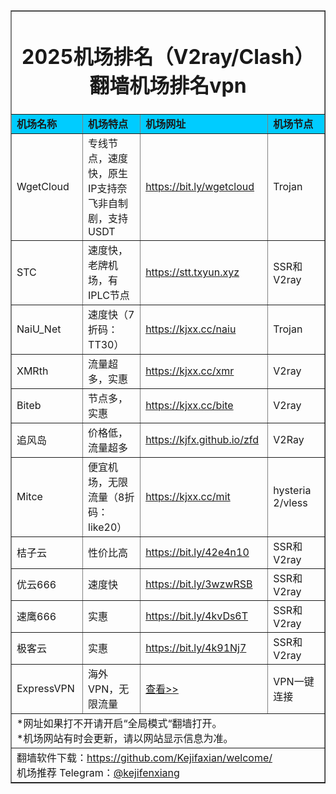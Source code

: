 <table width="100%" border="1" align="center" cellpadding="10" cellspacing="0">
  <tr>
    <td colspan="4" align="center"><h1>2025机场排名（V2ray/Clash）翻墙机场排名vpn</h1></td>
  </tr>
  <tr>
    <td width="215" bgcolor="#00CCFF"><strong>机场名称</strong></td>
    <td width="424" bgcolor="#00CCFF"><strong>机场特点</strong></td>
    <td width="359" bgcolor="#00CCFF"><strong>机场网址</strong></td>
    <td width="441" bgcolor="#00CCFF"><strong>机场节点</strong></td>
  </tr>
  <tr>
    <td>WgetCloud</td>
    <td>专线节点，速度快，原生IP支持奈飞非自制剧，支持USDT</td>
    <td><a href="https://bit.ly/wgetcloud" target="_blank">https://bit.ly/wgetcloud</a></td>
    <td>Trojan</td>
  </tr>
  <tr>
    <td>STC</td>
    <td>速度快，老牌机场，有IPLC节点 </td>
    <td><a href="https://stt.txyun.xyz/" target="_blank">https://stt.txyun.xyz</a></td>
    <td>SSR和V2ray</td>
  </tr>
  <tr>
    <td>NaiU_Net</td>
    <td>速度快（7折码：TT30）</td>
    <td><a href="https://kjxx.cc/naiu" target="_blank">https://kjxx.cc/naiu</a><a href="https://bit.ly/3Hzgw5b" target="_blank"></a></td>
    <td>Trojan</td>
  </tr>
  <tr>
    <td>XMRth</td>
    <td>流量超多，实惠</td>
    <td><a href="https://kjxx.cc/xmr" target="_blank">https://kjxx.cc/xmr</a></td>
    <td>V2ray</td>
  </tr>
  <tr>
    <td>Biteb</td>
    <td>节点多，实惠</td>
    <td><a href="https://kjxx.cc/bite" target="_blank">https://kjxx.cc/bite</a></td>
    <td>V2ray</td>
  </tr>
  <tr>
    <td>追风岛</td>
    <td>价格低，流量超多</td>
    <td><a href="https://kjfx.github.io/zfd" target="_blank">https://kjfx.github.io/zfd</a></td>
    <td>V2Ray</td>
  </tr>
  <tr>
    <td>Mitce</td>
    <td>便宜机场，无限流量（8折码：like20）</td>
    <td><a href="https://kjxx.cc/mit" target="_blank">https://kjxx.cc/mit</a></td>
    <td>hysteria 2/vless</td>
  </tr>
  <tr>
    <td>桔子云</td>
    <td>性价比高</td>
    <td><a href="https://bit.ly/42e4n10" target="_blank">https://bit.ly/42e4n10</a><a href="https://juzi90.com/auth/register?code=3HN1" target="_blank"></a></td>
    <td>SSR和V2ray</td>
  </tr>
  <tr>
    <td>优云666</td>
    <td>速度快</td>
    <td><a href="https://bit.ly/3wzwRSB" target="_blank">https://bit.ly/3wzwRSB</a></td>
    <td>SSR和V2ray</td>
  </tr>
  <tr>
    <td>速鹰666</td>
    <td>实惠</td>
    <td><a href="https://bit.ly/4kvDs6T" target="_blank">https://bit.ly/4kvDs6T</a></td>
    <td>SSR和V2ray</td>
  </tr>
  <tr>
    <td>极客云</td>
    <td>实惠</td>
    <td><a href="https://bit.ly/4k91Nj7" target="_blank">https://bit.ly/4k91Nj7</a></td>
    <td>SSR和V2ray</td>
  </tr>
  <tr>
    <td>ExpressVPN</td>
    <td>海外VPN，无限流量</td>
    <td><a href="https://go.expressvpn.com/c/4271093/1645830/16063?sharedid=230202" target="_blank">查看&gt;&gt;</a></td>
    <td>VPN一键连接</td>
  </tr>
  <tr>
    <td colspan="4">*网址如果打不开请开启“全局模式“翻墙打开。<br>
    *机场网站有时会更新，请以网站显示信息为准。<br>
    </td>
  </tr>
  <tr>
    <td colspan="4">翻墙软件下载：<a href="https://github.com/Kejifaxian/welcome/" target="_blank">https://github.com/Kejifaxian/welcome/</a><br>
机场推荐 Telegram：<a href="https://t.me/kejifenxiang" target="_blank">@kejifenxiang</a></td>
  </tr>
</table>

